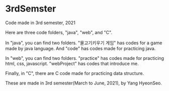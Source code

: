 # 3rdSemster
Code made in 3rd semester, 2021


Here are three code folders, "java", "web", and "C".

In "java", you can find two folders.
"물고기키우기 게임" has codes for a game made by java language.
And "code" has codes made for practicing java.

In "web", you can find two folders.
"practice" has codes made for practicing html, css, javascript.
"webProject" has codes that introduce me.

Finally, in "C", there are C code made for practicing data structure.


These are made in 3rd semester(March to June, 2021), by Yang HyeonSeo.
